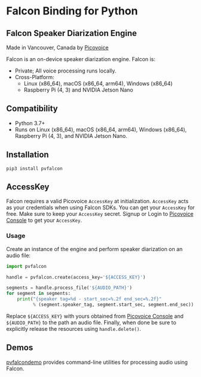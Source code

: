 # Falcon Binding for Python

## Falcon Speaker Diarization Engine

Made in Vancouver, Canada by [Picovoice](https://picovoice.ai)

Falcon is an on-device speaker diarization engine. Falcon is:

- Private; All voice processing runs locally.
- Cross-Platform:
  - Linux (x86_64), macOS (x86_64, arm64), Windows (x86_64)
  - Raspberry Pi (4, 3) and NVIDIA Jetson Nano

## Compatibility

- Python 3.7+
- Runs on Linux (x86_64), macOS (x86_64, arm64), Windows (x86_64), Raspberry Pi (4, 3), and NVIDIA Jetson Nano.

## Installation

```console
pip3 install pvfalcon
```

## AccessKey

Falcon requires a valid Picovoice `AccessKey` at initialization. `AccessKey` acts as your credentials when using Falcon SDKs.
You can get your `AccessKey` for free. Make sure to keep your `AccessKey` secret.
Signup or Login to [Picovoice Console](https://console.picovoice.ai/) to get your `AccessKey`.

### Usage

Create an instance of the engine and perform speaker diarization on an audio file:

```python
import pvfalcon

handle = pvfalcon.create(access_key='${ACCESS_KEY}')

segments = handle.process_file('${AUDIO_PATH}')
for segment in segments:
    print("{speaker tag=%d - start_sec=%.2f end_sec=%.2f}" 
          % (segment.speaker_tag, segment.start_sec, segment.end_sec))
```

Replace `${ACCESS_KEY}` with yours obtained from [Picovoice Console](https://console.picovoice.ai/) and
`${AUDIO_PATH}` to the path an audio file. Finally, when done be sure to explicitly release the resources using
`handle.delete()`.

## Demos

<!-- TODO: -->
<!-- markdown-link-check-disable -->

[pvfalcondemo](https://pypi.org/project/pvfalcondemo/) provides command-line utilities for processing audio using
Falcon.

<!-- markdown-link-check-enable -->